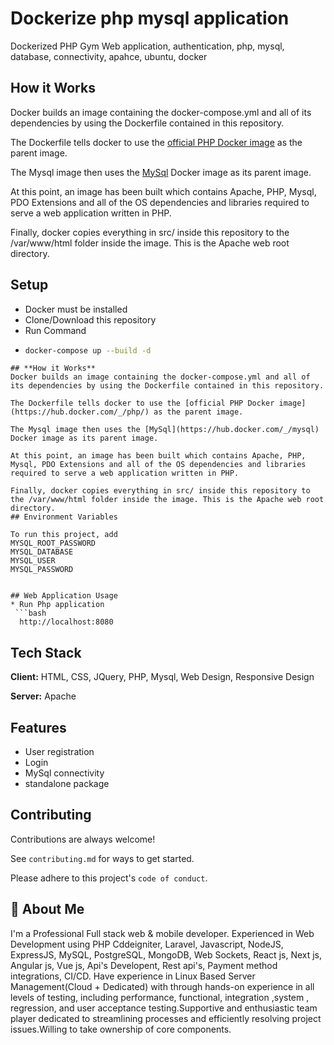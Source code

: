 
# Dockerize php mysql application

Dockerized PHP Gym Web application, authentication, php, mysql, database, connectivity, apahce, ubuntu, docker

## How it Works
Docker builds an image containing the docker-compose.yml and all of its dependencies by using the Dockerfile contained in this repository.

The Dockerfile tells docker to use the [official PHP Docker image](https://hub.docker.com/_/php/) as the parent image.

The Mysql image then uses the [MySql](https://hub.docker.com/_/mysql) Docker image as its parent image.

At this point, an image has been built which contains Apache, PHP, Mysql, PDO Extensions and all of the OS dependencies and libraries required to serve a web application written in PHP.

Finally, docker copies everything in src/ inside this repository to the /var/www/html folder inside the image. This is the Apache web root directory.
## Setup
* Docker must be installed
* Clone/Download this repository 
* Run Command
* ```bash
  docker-compose up --build -d
```
## **How it Works**
Docker builds an image containing the docker-compose.yml and all of its dependencies by using the Dockerfile contained in this repository.

The Dockerfile tells docker to use the [official PHP Docker image](https://hub.docker.com/_/php/) as the parent image.

The Mysql image then uses the [MySql](https://hub.docker.com/_/mysql) Docker image as its parent image.

At this point, an image has been built which contains Apache, PHP, Mysql, PDO Extensions and all of the OS dependencies and libraries required to serve a web application written in PHP.

Finally, docker copies everything in src/ inside this repository to the /var/www/html folder inside the image. This is the Apache web root directory.
## Environment Variables

To run this project, add 
MYSQL_ROOT_PASSWORD
MYSQL_DATABASE
MYSQL_USER
MYSQL_PASSWORD


## Web Application Usage
* Run Php application
 ```bash
  http://localhost:8080
```
## Tech Stack

**Client:** HTML, CSS, JQuery, PHP, Mysql, Web Design, Responsive Design

**Server:** Apache


## Features

- User registration
- Login
- MySql connectivity
- standalone package


## Contributing

Contributions are always welcome!

See `contributing.md` for ways to get started.

Please adhere to this project's `code of conduct`.


## 🚀 About Me
I'm a Professional Full stack web & mobile developer. Experienced in Web Development using PHP Cddeigniter, Laravel, Javascript, NodeJS, ExpressJS, MySQL, PostgreSQL, MongoDB, Web Sockets, React js, Next js, Angular js, Vue js, Api's Developent, Rest api's, Payment method integrations, CI/CD. Have experience in Linux Based Server Management(Cloud + Dedicated) with through hands-on experience in all levels of testing, including performance, functional, integration ,system , regression, and user acceptance testing.Supportive and enthusiastic team player dedicated to streamlining processes and efficiently resolving project issues.Willing to take ownership of core components.

